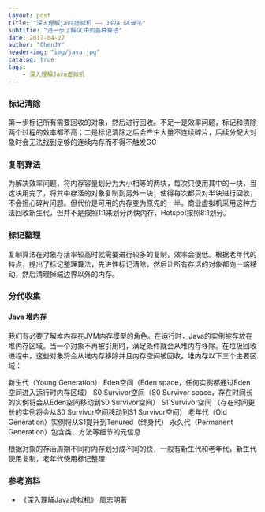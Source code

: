 ```yaml
---
layout: post
title: "深入理解java虚拟机 —— Java GC算法"
subtitle: "进一步了解GC中的各种算法"
date: 2017-04-27
author: "ChenJY"
header-img: "img/java.jpg"
catalog: true
tags: 
    - 深入理解Java虚拟机
---
```

### 标记清除
第一步标记所有需要回收的对象，然后进行回收。不足一是效率问题，标记和清除两个过程的效率都不高；二是标记清除之后会产生大量不连续碎片，后续分配大对象时会无法找到足够的连续内存而不得不触发GC

### 复制算法
为解决效率问题，将内存容量划分为大小相等的两块，每次只使用其中的一块，当这块用完了，将其中存活的对象复制到另外一块，使得每次都只对半块进行回收，不会担心碎片问题。但代价是可用的内存变为原先的一半。商业虚拟机采用这种方法回收新生代，但并不是按照1:1来划分两快内存，Hotspot按照8:1划分。

### 标记整理
复制算法在对象存活率较高时就需要进行较多的复制，效率会很低。根据老年代的特点，提出了标记整理算法，先进性标记清除，然后让所有存活的对象都向一端移动，然后清理掉端边界以外的内存。

### 分代收集
#### Java 堆内存
我们有必要了解堆内存在JVM内存模型的角色。在运行时，Java的实例被存放在堆内存区域。当一个对象不再被引用时，满足条件就会从堆内存移除。在垃圾回收进程中，这些对象将会从堆内存移除并且内存空间被回收。堆内存以下三个主要区域：

新生代（Young Generation）
Eden空间（Eden space，任何实例都通过Eden空间进入运行时内存区域）
S0 Survivor空间（S0 Survivor space，存在时间长的实例将会从Eden空间移动到S0 Survivor空间）
S1 Survivor空间 （存在时间更长的实例将会从S0 Survivor空间移动到S1 Survivor空间）
老年代（Old Generation）实例将从S1提升到Tenured（终身代）
永久代（Permanent Generation）包含类、方法等细节的元信息

根据对象的存活周期不同将内存划分成不同的快，一般有新生代和老年代，新生代使用复制，老年代使用标记整理

### 参考资料
* 《深入理解Java虚拟机》 周志明著